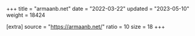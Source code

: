 +++
title = "armaanb.net"
date = "2022-03-22"
updated = "2023-05-10"
weight = 18424

[extra]
source = "https://armaanb.net/"
ratio = 10
size = 18
+++
